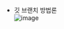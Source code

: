 - 깃 브랜치 방법론 <br>
![image](https://github.com/user-attachments/assets/83cf0a5a-812a-476a-af1d-09642bac50fb)

